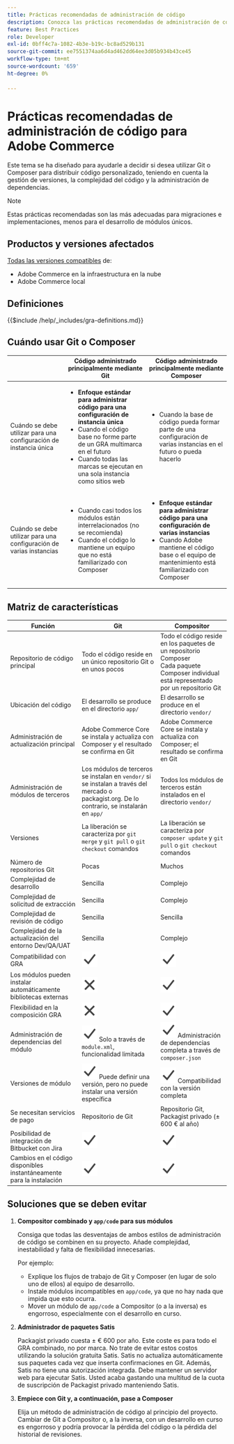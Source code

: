 ```yaml
---
title: Prácticas recomendadas de administración de código
description: Conozca las prácticas recomendadas de administración de código para la fase de desarrollo de proyectos de Adobe Commerce.
feature: Best Practices
role: Developer
exl-id: 0bff4c7a-1082-4b3e-b19c-bc8ad529b131
source-git-commit: ee7551374aa6d4ad462dd64ee3d05b934b43ce45
workflow-type: tm+mt
source-wordcount: '659'
ht-degree: 0%

---
```


# Prácticas recomendadas de administración de código para Adobe Commerce

Este tema se ha diseñado para ayudarle a decidir si desea utilizar Git o Composer para distribuir código personalizado, teniendo en cuenta la gestión de versiones, la complejidad del código y la administración de dependencias.

>[!NOTE]
>
>Estas prácticas recomendadas son las más adecuadas para migraciones e implementaciones, menos para el desarrollo de módulos únicos.

## Productos y versiones afectados

[Todas las versiones compatibles](../../../release/versions.md) de:

- Adobe Commerce en la infraestructura en la nube
- Adobe Commerce local

## Definiciones

{{$include /help/_includes/gra-definitions.md}}

## Cuándo usar Git o Composer

<table>
<thead>
  <tr>
    <th></th>
    <th>Código administrado principalmente mediante Git</th>
    <th>Código administrado principalmente mediante Composer</th>
  </tr>
</thead>
<tbody>
  <tr>
    <td>Cuándo se debe utilizar para una configuración de instancia única</td>
    <td>
      <ul>
        <li><strong>Enfoque estándar para administrar código para una configuración de instancia única</strong></li>
        <li>Cuando el código base no forme parte de un GRA multimarca en el futuro</li>
        <li>Cuando todas las marcas se ejecutan en una sola instancia como sitios web</li>
      </ul>
    </td>
    <td>
      <ul>
        <li>Cuando la base de código pueda formar parte de una configuración de varias instancias en el futuro o pueda hacerlo</li>
      </ul>
    </td>
  </tr>
  <tr>
    <td>Cuándo se debe utilizar para una configuración de varias instancias</td>
    <td>
      <ul>
        <li>Cuando casi todos los módulos están interrelacionados (no se recomienda)</li>
        <li>Cuando el código lo mantiene un equipo que no está familiarizado con Composer</li>
      </ul>
    </td>
    <td>
      <ul>
        <li><strong>Enfoque estándar para administrar código para una configuración de varias instancias</strong></li>
        <li>Cuando Adobe mantiene el código base o el equipo de mantenimiento está familiarizado con Composer</li>
      </ul>
    </td>
  </tr>
</tbody>
</table>

## Matriz de características

| Función | Git | Compositor |
|------------------------------------------------------|-------------------------------------------------------------------------------------------------------------------------------------------------------|-------------------------------------------------------------------------------------------------------------------------------|
| Repositorio de código principal | Todo el código reside en un único repositorio Git o en unos pocos | Todo el código reside en los paquetes de un repositorio Composer<br>Cada paquete Composer individual está representado por un repositorio Git |
| Ubicación del código | El desarrollo se produce en el directorio `app/` | El desarrollo se produce en el directorio `vendor/` |
| Administración de actualización principal | Adobe Commerce Core se instala y actualiza con Composer y el resultado se confirma en Git | Adobe Commerce Core se instala y actualiza con Composer; el resultado se confirma en Git |
| Administración de módulos de terceros | Los módulos de terceros se instalan en `vendor/` si se instalan a través del mercado o packagist.org. De lo contrario, se instalarán en `app/` | Todos los módulos de terceros están instalados en el directorio `vendor/` |
| Versiones | La liberación se caracteriza por `git merge` y `git pull` o `git checkout` comandos | La liberación se caracteriza por `composer update` y `git pull` o `git checkout` comandos |
| Número de repositorios Git | Pocas | Muchos |
| Complejidad de desarrollo | Sencilla | Complejo |
| Complejidad de solicitud de extracción | Sencilla | Complejo |
| Complejidad de revisión de código | Sencilla | Sencilla |
| Complejidad de la actualización del entorno Dev/QA/UAT | Sencilla | Complejo |
| Compatibilidad con GRA | ![Icono Sí](../../../assets/yes.svg) | ![Icono Sí](../../../assets/yes.svg) |
| Los módulos pueden instalar automáticamente bibliotecas externas | ![Sin icono](../../../assets/no.svg) | ![Icono Sí](../../../assets/yes.svg) |
| Flexibilidad en la composición GRA | ![Sin icono](../../../assets/no.svg) | ![Icono Sí](../../../assets/yes.svg) |
| Administración de dependencias del módulo | ![Icono Sí](../../../assets/yes.svg) Solo a través de `module.xml`, funcionalidad limitada | ![Icono Sí](../../../assets/yes.svg) Administración de dependencias completa a través de `composer.json` |
| Versiones de módulo | ![Icono Sí](../../../assets/yes.svg) Puede definir una versión, pero no puede instalar una versión específica | ![Icono Sí](../../../assets/yes.svg) Compatibilidad con la versión completa |
| Se necesitan servicios de pago | Repositorio de Git | Repositorio Git, Packagist privado (± 600 € al año) |
| Posibilidad de integración de Bitbucket con Jira | ![Icono Sí](../../../assets/yes.svg) | ![Icono Sí](../../../assets/yes.svg) |
| Cambios en el código disponibles instantáneamente para la instalación | ![Icono Sí](../../../assets/yes.svg) | ![Icono Sí](../../../assets/yes.svg) |

## Soluciones que se deben evitar

1. **Compositor combinado y `app/code` para sus módulos**

   Consiga que todas las desventajas de ambos estilos de administración de código se combinen en su proyecto. Añade complejidad, inestabilidad y falta de flexibilidad innecesarias.

   Por ejemplo:
   - Explique los flujos de trabajo de Git y Composer (en lugar de solo uno de ellos) al equipo de desarrollo.
   - Instale módulos incompatibles en `app/code`, ya que no hay nada que impida que esto ocurra.
   - Mover un módulo de `app/code` a Compositor (o a la inversa) es engorroso, especialmente con el desarrollo en curso.

1. **Administrador de paquetes Satis**

   Packagist privado cuesta ± € 600 por año. Este coste es para todo el GRA combinado, no por marca. No trate de evitar estos costos utilizando la solución gratuita Satis. Satis no actualiza automáticamente sus paquetes cada vez que inserta confirmaciones en Git. Además, Satis no tiene una autorización integrada. Debe mantener un servidor web para ejecutar Satis. Usted acaba gastando una multitud de la cuota de suscripción de Packagist privado manteniendo Satis.

1. **Empiece con Git y, a continuación, pase a Composer**

   Elija un método de administración de código al principio del proyecto. Cambiar de Git a Compositor o, a la inversa, con un desarrollo en curso es engorroso y podría provocar la pérdida del código o la pérdida del historial de revisiones.
